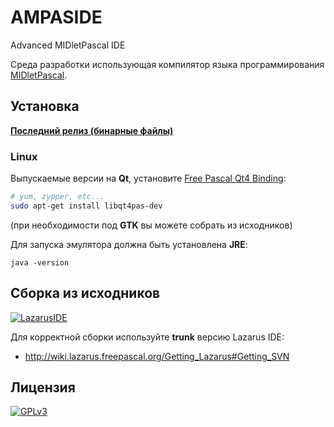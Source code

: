 AMPASIDE
========

Advanced MIDletPascal IDE

Среда разработки использующая компилятор языка программирования [MIDletPascal](http://ru.wikipedia.org/wiki/MIDletPascal).

Установка
---------

**[Последний релиз (бинарные файлы)](https://github.com/Helltar/AMPASIDE/releases/latest)**

### Linux

Выпускаемые версии на **Qt**, установите [Free Pascal Qt4 Binding](http://users.telenet.be/Jan.Van.hijfte/qtforfpc/fpcqt4.html):

``` bash
# yum, zypper, etc...
sudo apt-get install libqt4pas-dev
```

(при необходимости под **GTK** вы можете собрать из исходников)

Для запуска эмулятора должна быть установлена **JRE**:

```
java -version
```

Сборка из исходников
--------------------

[![LazarusIDE](http://wiki.lazarus.freepascal.org/images/9/94/built_with_lazarus_logo.png)](http://www.lazarus-ide.org)

Для корректной сборки используйте **trunk** версию Lazarus IDE:

- http://wiki.lazarus.freepascal.org/Getting_Lazarus#Getting_SVN

Лицензия
--------

[![GPLv3](http://www.gnu.org/graphics/gplv3-127x51.png)](https://github.com/Helltar/AMPASIDE/blob/master/COPYING)
